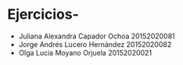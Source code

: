# Ejercicios-

* Juliana Alexandra Capador Ochoa 20152020081
* Jorge Andrés Lucero Hernández 20152020082
* Olga Lucia Moyano Orjuela 20152020021
